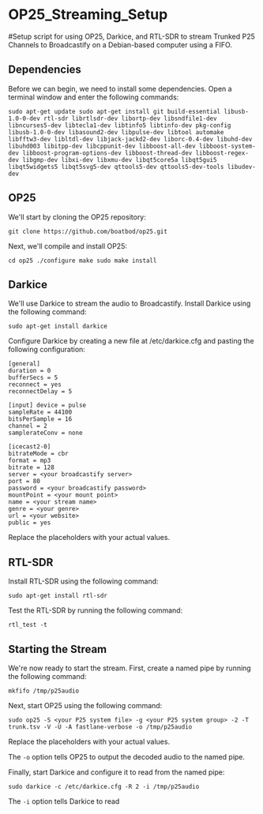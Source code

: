 # OP25_Streaming_Setup
#Setup script for using OP25, Darkice, and RTL-SDR to stream Trunked P25 Channels to Broadcastify on a Debian-based computer using a FIFO.

## Dependencies

Before we can begin, we need to install some dependencies. Open a terminal window and enter the following commands:
    
    sudo apt-get update sudo apt-get install git build-essential libusb-1.0-0-dev rtl-sdr librtlsdr-dev libortp-dev libsndfile1-dev libncurses5-dev libtecla1-dev libtinfo5 libtinfo-dev pkg-config libusb-1.0-0-dev libasound2-dev libpulse-dev libtool automake libfftw3-dev libltdl-dev libjack-jackd2-dev liborc-0.4-dev libuhd-dev libuhd003 libitpp-dev libcppunit-dev libboost-all-dev libboost-system-dev libboost-program-options-dev libboost-thread-dev libboost-regex-dev libgmp-dev libxi-dev libxmu-dev libqt5core5a libqt5gui5 libqt5widgets5 libqt5svg5-dev qttools5-dev qttools5-dev-tools libudev-dev 

## OP25

We'll start by cloning the OP25 repository:
    
    git clone https://github.com/boatbod/op25.git 

Next, we'll compile and install OP25:
    
    cd op25 ./configure make sudo make install 

## Darkice

We'll use Darkice to stream the audio to Broadcastify. Install Darkice using the following command:
    
    sudo apt-get install darkice 

Configure Darkice by creating a new file at /etc/darkice.cfg and pasting the following configuration:
    
    [general] 
    duration = 0 
    bufferSecs = 5 
    reconnect = yes 
    reconnectDelay = 5 
    
    [input] device = pulse 
    sampleRate = 44100 
    bitsPerSample = 16 
    channel = 2 
    samplerateConv = none 
    
    [icecast2-0] 
    bitrateMode = cbr 
    format = mp3 
    bitrate = 128 
    server = <your broadcastify server> 
    port = 80 
    password = <your broadcastify password> 
    mountPoint = <your mount point> 
    name = <your stream name> 
    genre = <your genre> 
    url = <your website> 
    public = yes 

Replace the placeholders with your actual values.

## RTL-SDR

Install RTL-SDR using the following command:
    
    sudo apt-get install rtl-sdr 

Test the RTL-SDR by running the following command:
    
    rtl_test -t 

## Starting the Stream

We're now ready to start the stream. First, create a named pipe by running the following command:
    
    mkfifo /tmp/p25audio 

Next, start OP25 using the following command:
    
    sudo op25 -S <your P25 system file> -g <your P25 system group> -2 -T trunk.tsv -V -U -A fastlane-verbose -o /tmp/p25audio 

Replace the placeholders with your actual values.

The `-o` option tells OP25 to output the decoded audio to the named pipe.

Finally, start Darkice and configure it to read from the named pipe:
    
    sudo darkice -c /etc/darkice.cfg -R 2 -i /tmp/p25audio 

The `-i` option tells Darkice to read
